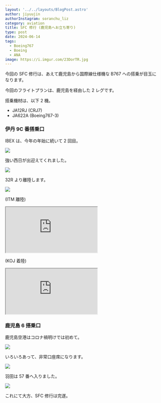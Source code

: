 ```yaml
---
layout: '../../layouts/BlogPost.astro'
author: jiyuujin
authorInstagram: soranchu_liz
category: aviation
title: SFC 修行 (鹿児島へお立ち寄り)
type: post
date: 2024-06-14
tags:
  - Boeing767
  - Boeing
  - ANA
image: https://i.imgur.com/23DorTR.jpg
---
```


今回の SFC 修行は、あえて鹿児島から国際線仕様機な B767 への搭乗が目玉になります。

今回のフライトプランは、鹿児島を経由した 2 レグです。

搭乗機材は、以下 2 機。

- JA12RJ (CRJ7)
- JA622A (Boeing767-3)

### 伊丹 9C 番搭乗口

IBEX は、今年の年始に続いて 2 回目。

![](/assets/img/20240614/ITM.JPG)

強い西日が出迎えてくれました。

![](/assets/img/20240614/JA12RJ_1.JPG)

32R より離陸します。

![](/assets/img/20240614/JA12RJ_2.JPG)

(ITM 離陸)

<div class="wrapper">
  <div class="container">
    <iframe src="https://www.youtube.com/embed/hUtNnyK6bEA" class="player" title="CRJ7 音" loading="lazy"></iframe>
  </div>
</div>

(KOJ 着陸)

<div class="wrapper">
  <div class="container">
    <iframe src="https://www.youtube.com/embed/p2TM-2LhrJE" class="player" title="CRJ7 音" loading="lazy"></iframe>
  </div>
</div>

### 鹿児島 6 搭乗口

鹿児島空港はコロナ禍明けでは初めて。

![](/assets/img/20240614/JA622A_1.JPG)

いろいろあって、非常口座席になります。

![](/assets/img/20240614/JA622A_2.JPG)

羽田は 57 番へ入りました。

![](/assets/img/20240614/JA622A_3.JPG)

これにて大方、SFC 修行は完遂。
